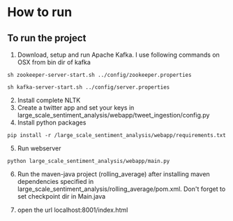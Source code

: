# How to run
## To run the project

1. Download, setup and run Apache Kafka. I use following commands on OSX from bin dir of kafka
```
sh zookeeper-server-start.sh ../config/zookeeper.properties
```
```
sh kafka-server-start.sh ../config/server.properties
```
2. Install complete NLTK
3. Create a twitter app and set your keys in large_scale_sentiment_analysis/webapp/tweet_ingestion/config.py
4. Install python packages
```
pip install -r /large_scale_sentiment_analysis/webapp/requirements.txt
```
5. Run webserver 
```
python large_scale_sentiment_analysis/webapp/main.py
```
6. Run the maven-java project (rolling_average) after installing maven dependencies specified in large_scale_sentiment_analysis/rolling_average/pom.xml. Don't forget to set checkpoint dir in Main.java

7. open the url localhost:8001/index.html
